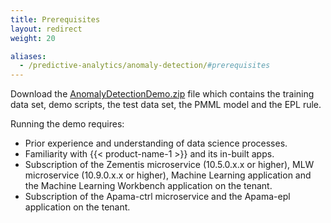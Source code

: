 ```yaml
---
title: Prerequisites
layout: redirect
weight: 20

aliases:
  - /predictive-analytics/anomaly-detection/#prerequisites
---
```


Download the [AnomalyDetectionDemo.zip](/files/zementis/AnomalyDetectionDemo.zip) file which contains the training data set, demo scripts, the test data set, the PMML model and the EPL rule.

Running the demo requires:

* Prior experience and understanding of data science processes.
* Familiarity with {{< product-name-1 >}} and its in-built apps.
* Subscription of the Zementis microservice (10.5.0.x.x or higher), MLW microservice (10.9.0.x.x or higher), Machine Learning application and the Machine Learning Workbench application on the tenant.
* Subscription of the Apama-ctrl microservice and the Apama-epl application on the tenant.
